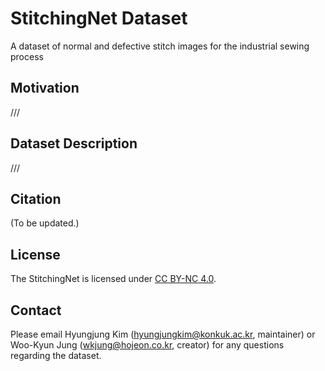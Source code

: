 # StitchingNet Dataset
A dataset of normal and defective stitch images for the industrial sewing process

## Motivation
///

## Dataset Description
///

## Citation
(To be updated.)

## License
The StitchingNet is licensed under [CC BY-NC 4.0](https://creativecommons.org/licenses/by-nc/4.0/). 

## Contact
Please email Hyungjung Kim (hyungjungkim@konkuk.ac.kr, maintainer) or Woo-Kyun Jung (wkjung@hojeon.co.kr, creator) for any questions regarding the dataset.
